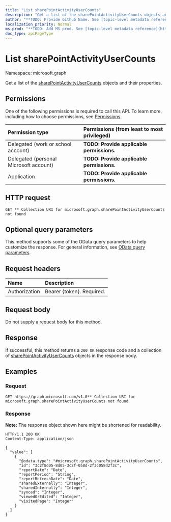 ```yaml
---
title: "List sharePointActivityUserCounts"
description: "Get a list of the sharePointActivityUserCounts objects and their properties."
author: "**TODO: Provide Github Name. See [topic-level metadata reference](https://msgo.azurewebsites.net/add/document/guidelines/metadata.html#topic-level-metadata)**"
localization_priority: Normal
ms.prod: "**TODO: Add MS prod. See [topic-level metadata reference](https://msgo.azurewebsites.net/add/document/guidelines/metadata.html#topic-level-metadata)**"
doc_type: apiPageType
---
```


# List sharePointActivityUserCounts
Namespace: microsoft.graph



Get a list of the [sharePointActivityUserCounts](../resources/sharepointactivityusercounts.md) objects and their properties.

## Permissions
One of the following permissions is required to call this API. To learn more, including how to choose permissions, see [Permissions](/graph/permissions-reference).

|Permission type|Permissions (from least to most privileged)|
|:---|:---|
|Delegated (work or school account)|**TODO: Provide applicable permissions.**|
|Delegated (personal Microsoft account)|**TODO: Provide applicable permissions.**|
|Application|**TODO: Provide applicable permissions.**|

## HTTP request

<!-- {
  "blockType": "ignored"
}
-->
``` http
GET ** Collection URI for microsoft.graph.sharePointActivityUserCounts not found
```

## Optional query parameters
This method supports some of the OData query parameters to help customize the response. For general information, see [OData query parameters](/graph/query-parameters).

## Request headers
|Name|Description|
|:---|:---|
|Authorization|Bearer {token}. Required.|

## Request body
Do not supply a request body for this method.

## Response

If successful, this method returns a `200 OK` response code and a collection of [sharePointActivityUserCounts](../resources/sharepointactivityusercounts.md) objects in the response body.

## Examples

### Request
<!-- {
  "blockType": "request",
  "name": "list_sharepointactivityusercounts"
}
-->
``` http
GET https://graph.microsoft.com/v1.0** Collection URI for microsoft.graph.sharePointActivityUserCounts not found
```


### Response
**Note:** The response object shown here might be shortened for readability.
<!-- {
  "blockType": "response",
  "truncated": true,
  "@odata.type": "Collection(microsoft.graph.sharePointActivityUserCounts)"
}
-->
``` http
HTTP/1.1 200 OK
Content-Type: application/json

{
  "value": [
    {
      "@odata.type": "#microsoft.graph.sharePointActivityUserCounts",
      "id": "3c2f8d05-8d05-3c2f-058d-2f3c058d2f3c",
      "reportDate": "Date",
      "reportPeriod": "String",
      "reportRefreshDate": "Date",
      "sharedExternally": "Integer",
      "sharedInternally": "Integer",
      "synced": "Integer",
      "viewedOrEdited": "Integer",
      "visitedPage": "Integer"
    }
  ]
}
```

